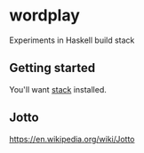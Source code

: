 # wordplay

Experiments in Haskell build stack

## Getting started

You'll want
[stack](https://docs.haskellstack.org/en/stable/README/)
installed.


## Jotto

https://en.wikipedia.org/wiki/Jotto